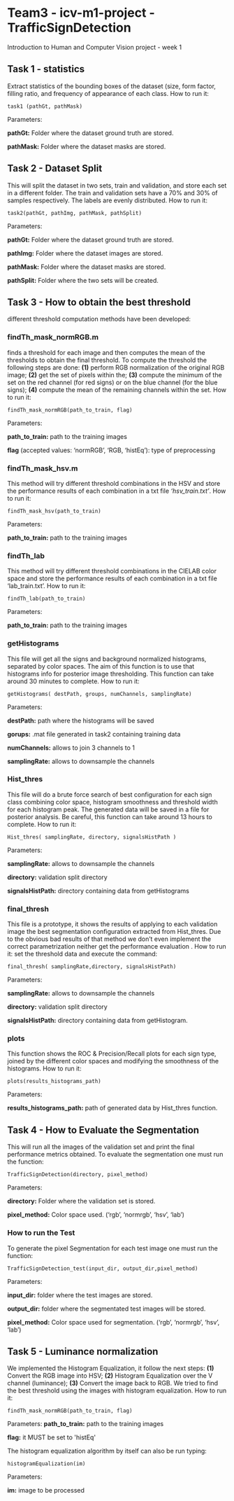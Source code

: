 # Team3 - icv-m1-project - TrafficSignDetection
Introduction to Human and Computer Vision project - week 1

## Task 1 - statistics
Extract statistics of the bounding boxes of the dataset (size, form factor, filling ratio, and frequency of appearance of each class.
How to run it:
```
task1 (pathGt, pathMask)
```
Parameters:

**pathGt:** Folder where the dataset ground truth are stored.

**pathMask:** Folder where the dataset masks are stored.

## Task 2 - Dataset Split
This will split the dataset in two sets, train and validation, and store each set in a different folder. The train and validation sets have a 70% and 30% of samples respectively. The labels are evenly distributed.
How to run it:
```
task2(pathGt, pathImg, pathMask, pathSplit)
```
Parameters:

**pathGt:** Folder where the dataset ground truth are stored.

**pathImg:** Folder where the dataset images are stored.

**pathMask:** Folder where the dataset masks are stored.

**pathSplit:** Folder where the two sets will be created.

## Task 3 - How to obtain the best threshold
different threshold computation methods have been developed: 

### **findTh_mask_normRGB.m**
 finds a threshold for each image and then computes the mean of the thresholds to obtain the final threshold. To compute the threshold the following steps are done: **(1)** perform RGB normalization of the original RGB image; **(2)** get the set of pixels within the; **(3)** compute the minimum of the set on the red channel (for red signs) or on the blue channel (for the blue signs); **(4)** compute the mean of the remaining channels within the set.
How to run it:
```
findTh_mask_normRGB(path_to_train, flag) 
```
 Parameters:
 
**path_to_train:** path to the training images

**flag** (accepted values: ‘normRGB’, ‘RGB, ‘histEq’): type of preprocessing

    

### **findTh_mask_hsv.m**
This method will try different threshold combinations in the HSV and store the performance results of each combination in a txt file *‘hsv_train.txt’*.
How to run it: 
```
findTh_mask_hsv(path_to_train) 
```
Parameters:

**path_to_train:** path to the training images

### **findTh_lab**
This method will try different threshold combinations in the CIELAB color space and store the performance results of each combination in a txt file ‘lab_train.txt’.
How to run it:
```
findTh_lab(path_to_train) 
```
Parameters:

**path_to_train:** path to the training images

### **getHistograms**
This file will get all the signs and background normalized histograms, separated by color spaces. The aim of this function is to use that histograms info for posterior image thresholding. This function can take around 30 minutes to complete.
How to run it:
```
getHistograms( destPath, groups, numChannels, samplingRate)
```
Parameters:

**destPath:** path where the histograms will be saved

**gorups:** .mat file generated in task2 containing training data

**numChannels:** allows to join 3 channels to 1

**samplingRate:** allows to downsample the channels 


### **Hist_thres**
This file will do a brute force search of best configuration for each sign class combining color space, histogram smoothness and threshold width for each histogram peak. The generated data will be saved in a file for posterior analysis. Be careful, this function can take around 13 hours to complete.
How to run it:
```
Hist_thres( samplingRate, directory, signalsHistPath )
```
Parameters:

**samplingRate:** allows to downsample the channels

**directory:** validation split directory

**signalsHistPath:** directory containing data from getHistograms

### **final_thresh**
This file is a prototype, it shows the results of applying to each validation image the best segmentation configuration extracted from Hist_thres. Due to the obvious bad results of that method we don’t even implement the correct parametrization neither get the performance evaluation .
How to run it: set the threshold data and execute the command:
```
final_thresh( samplingRate,directory, signalsHistPath)
```
Parameters:

**samplingRate:** allows to downsample the channels

**directory:** validation split directory

**signalsHistPath:** directory containing data from getHistogram.

### **plots**
This function shows the ROC & Precision/Recall plots for each sign type, joined by the different color spaces and modifying the smoothness of the histograms.
How to run it:
```
plots(results_histograms_path)
```
Parameters:

**results_histograms_path:** path of generated data by Hist_thres function.


## Task 4 - How to Evaluate the Segmentation
This will run all the images of the validation set and print the final performance metrics obtained.
To evaluate the segmentation one must run the function:
```
TrafficSignDetection(directory, pixel_method)
```
Parameters:

**directory:** Folder where the validation set is stored.

**pixel_method:** Color space used. (‘rgb’, ‘normrgb’, ‘hsv’, ‘lab’)

### **How to run the Test**
To generate the pixel Segmentation for each test image one must run the function:
```
TrafficSignDetection_test(input_dir, output_dir,pixel_method)
```
Parameters:

**input_dir:** folder where the test images are stored.

**output_dir:** folder where the segmentated test images will be stored.

**pixel_method:** Color space used for segmentation. (‘rgb’, ‘normrgb’, ‘hsv’, ‘lab’)


## Task 5 - Luminance normalization
We implemented the Histogram Equalization, it follow the next steps: **(1)** Convert the RGB image into HSV; **(2)** Histogram Equalization over the V channel (luminance); **(3)** Convert the image back to RGB.
We tried to find the best threshold using the images with histogram equalization.
How to run it:
```
findTh_mask_normRGB(path_to_train, flag) 
```
Parameters:
**path_to_train:** path to the training images

**flag:** it MUST be set to 'histEq'

The histogram equalization algorithm by itself can also be run typing:
```
histogramEqualization(im)
```
Parameters:

**im:** image to be processed







